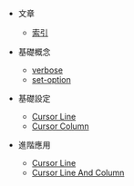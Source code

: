 
* 文章
	* [索引](all.md)

* 基礎概念
	* [verbose](verbose.md)
	* [set-option](set-option.md)

* 基礎設定
	* [Cursor Line](cursor-line.md)
	* [Cursor Column](cursor-column.md)

* 進階應用
	* [Cursor Line](advance-cursor-line.md)
	* [Cursor Line And Column](advance-cursor-line-column.md)
